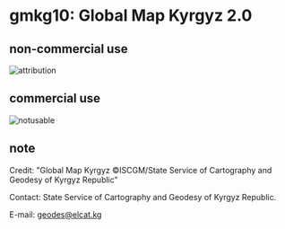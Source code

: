 # gmkg10: Global Map Kyrgyz 2.0
## non-commercial use
![attribution](https://globalmaps.github.io/globalmaps/attribution.png)
## commercial use
![notusable](https://globalmaps.github.io/globalmaps/notusable.png)

## note
Credit: "Global Map Kyrgyz ©ISCGM/State Service of Cartography and Geodesy of Kyrgyz Republic"

Contact: State Service of Cartography and Geodesy of Kyrgyz Republic.

E-mail: geodes@elcat.kg
